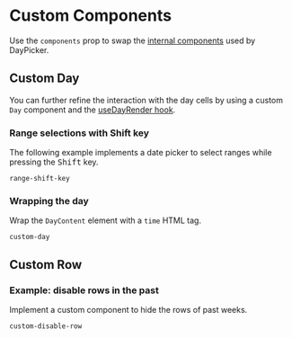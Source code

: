 # Custom Components

Use the `components` prop to swap the [internal components](/api/interfaces/components) used by DayPicker.

## Custom Day

You can further refine the interaction with the day cells by using a custom `Day` component and the [useDayRender hook](/api/functions/useDayRender).

### Range selections with Shift key

The following example implements a date picker to select ranges while pressing the <kbd>Shift</kbd> key.

```include
range-shift-key
```

### Wrapping the day

Wrap the `DayContent` element with a `time` HTML tag.

```include
custom-day
```

## Custom Row

### Example: disable rows in the past

Implement a custom component to hide the rows of past weeks.

```include
custom-disable-row
```
